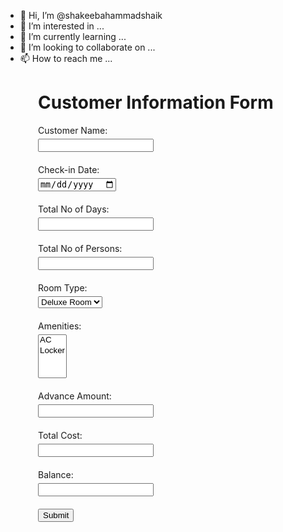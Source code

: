- 👋 Hi, I’m @shakeebahammadshaik
- 👀 I’m interested in ...
- 🌱 I’m currently learning ...
- 💞️ I’m looking to collaborate on ...
- 📫 How to reach me ...

<!---
shakeebahammadshaik/shakeebahammadshaik is a ✨ special ✨ repository because its `README.md` (this file) appears on your GitHub profile.
You can click the Preview link to take a look at your changes.
--->
<!DOCTYPE html>
<html>
<head>
  <title>Customer Information Form</title>
  <style>
    .form-container {
      max-width: 400px;
      margin: 0 auto;
    }
    .form-group {
      margin-bottom: 20px;
    }
    .form-group label {
      display: block;
      margin-bottom: 5px;
    }
  </style>
</head>
<body>
  <div class="form-container">
    <h1>Customer Information Form</h1>
    <form id="customer-form">
      <div class="form-group">
        <label for="customer-name">Customer Name:</label>
        <input type="text" id="customer-name" required>
      </div>
      <div class="form-group">
        <label for="check-in-date">Check-in Date:</label>
        <input type="date" id="check-in-date" required>
      </div>
      <div class="form-group">
        <label for="total-days">Total No of Days:</label>
        <input type="number" id="total-days" required>
      </div>
      <div class="form-group">
        <label for="total-persons">Total No of Persons:</label>
        <input type="number" id="total-persons" required>
      </div>
      <div class="form-group">
        <label for="room-type">Room Type:</label>
        <select id="room-type">
          <option value="deluxe">Deluxe Room</option>
          <option value="suite">Suite Room</option>
        </select>
      </div>
      <div class="form-group">
        <label for="amenities">Amenities:</label>
        <select id="amenities" multiple>
          <option value="ac">AC</option>
          <option value="locker">Locker</option>
        </select>
      </div>
      <div class="form-group">
        <label for="advance-amount">Advance Amount:</label>
        <input type="number" id="advance-amount" required>
      </div>
      <div class="form-group">
        <label for="total-cost">Total Cost:</label>
        <input type="text" id="total-cost" readonly>
      </div>
      <div class="form-group">
        <label for="balance">Balance:</label>
        <input type="text" id="balance" readonly>
      </div>
      <button type="submit">Submit</button>
    </form>
  </div>

  <script>
    document.getElementById('customer-form').addEventListener('submit', function(event) {
      event.preventDefault();

      // Get form values
      var customerName = document.getElementById('customer-name').value;
      var checkInDate = document.getElementById('check-in-date').value;
      var totalDays = parseInt(document.getElementById('total-days').value);
      var totalPersons = parseInt(document.getElementById('total-persons').value);
      var roomType = document.getElementById('room-type').value;
      var amenities = Array.from(document.getElementById('amenities').selectedOptions, option => option.value);
      var advanceAmount = parseInt(document.getElementById('advance-amount').value);

      // Calculate room cost
      var roomRate = (roomType === 'deluxe') ? 2500 : 4000;
      var totalRoomCost = roomRate * totalDays;

      // Calculate amenities cost
      var amenitiesCost = 0;
      if (amenities.includes('ac')) {
        amenitiesCost += 1000;
      }
      if (amenities.includes('locker')) {
        amenitiesCost += 300;
      }
      var totalAmenitiesCost = amenitiesCost * totalDays;

      // Calculate total cost
      var totalCost = totalRoomCost + totalAmenitiesCost;

      // Calculate balance
      var balance = totalCost - advanceAmount;

      // Display calculated values
      document.getElementById('total-cost').value = totalCost;
      document.getElementById('balance').value = balance;
    });
  </script>
</body>
</html>
